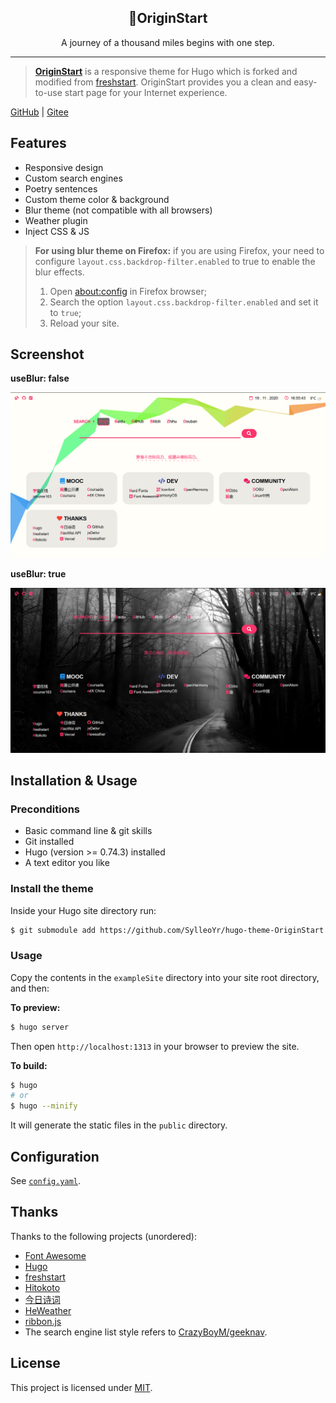 <h2 align="center"> 🚀OriginStart </h2>

<p align="center"> A journey of a thousand miles begins with one step. </p>

---

> [**OriginStart**](https://github.com/SylleoYr/hugo-theme-OriginStart) is a responsive theme for Hugo which is forked and modified from [freshstart](https://github.com/rz3n/hugo-theme-freshstart). OriginStart provides you a clean and easy-to-use start page for your Internet experience.

[GitHub](https://github.com/SylleoYr/hugo-theme-OriginStart) | [Gitee](https://gitee.com/SylleoYr/hugo-theme-OriginStart)

<!-- compatible browsers -->

## Features

- Responsive design
- Custom search engines
- Poetry sentences
- Custom theme color & background
- Blur theme (not compatible with all browsers)
- Weather plugin
- Inject CSS & JS

> **For using blur theme on Firefox:** if you are using Firefox, your need to configure `layout.css.backdrop-filter.enabled` to true to enable the blur effects.
> 1. Open [about:config](about:config) in Firefox browser;
> 2. Search the option `layout.css.backdrop-filter.enabled` and set it to `true`;
> 3. Reload your site.

## Screenshot

**useBlur: false**

![useBlur = false](./images/noblur.png)

**useBlur: true**

![useBlur = true](./images/blur.png)

## Installation & Usage

### Preconditions

- Basic command line & git skills
- Git installed
- Hugo (version >= 0.74.3) installed
- A text editor you like

### Install the theme

Inside your Hugo site directory run:

```bash
$ git submodule add https://github.com/SylleoYr/hugo-theme-OriginStart themes/OriginStart
```
### Usage

Copy the contents in the `exampleSite` directory into your site root directory, and then:

**To preview:**

```bash
$ hugo server
```

Then open `http://localhost:1313` in your browser to preview the site.

**To build:**

```bash
$ hugo
# or
$ hugo --minify
```

It will generate the static files in the `public` directory.

## Configuration

See [`config.yaml`](./exampleSite/config.yaml).

## Thanks

Thanks to the following projects (unordered):

* [Font Awesome](https://fontawesome.com/icons?d=gallery)
* [Hugo](https://gohugo.io)
* [freshstart](https://github.com/rz3n/hugo-theme-freshstart)
* [Hitokoto](https://hitokoto.cn/)
* [今日诗词](https://www.jinrishici.com/)
* [HeWeather](https://www.heweather.com/)
* [ribbon.js](https://github.com/hustcc/ribbon.js)
* The search engine list style refers to [CrazyBoyM/geeknav](https://github.com/CrazyBoyM/geeknav).

## License

This project is licensed under [MIT](./LICENSE).
